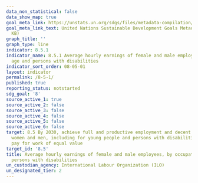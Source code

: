 ```yaml
---
data_non_statistical: false
data_show_map: true
goal_meta_link: https://unstats.un.org/sdgs/files/metadata-compilation/Metadata-Goal-8.pdf
goal_meta_link_text: United Nations Sustainable Development Goals Metadata (PDF 317
  KB)
graph_title: ''
graph_type: line
indicator: 8.5.1
indicator_name: 8.5.1 Average hourly earnings of female and male employees, by occupation,
  age and persons with disabilities
indicator_sort_order: 08-05-01
layout: indicator
permalink: /8-5-1/
published: true
reporting_status: notstarted
sdg_goal: '8'
source_active_1: true
source_active_2: false
source_active_3: false
source_active_4: false
source_active_5: false
source_active_6: false
target: 8.5 By 2030, achieve full and productive employment and decent work for all
  women and men, including for young people and persons with disabilities, and equal
  pay for work of equal value
target_id: '8.5'
title: Average hourly earnings of female and male employees, by occupation, age and
  persons with disabilities
un_custodian_agency: International Labour Organization (ILO)
un_designated_tier: 2
---
```


